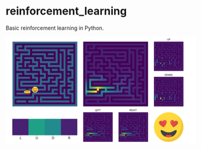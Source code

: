 # reinforcement_learning

Basic reinforcement learning in Python.

![Demo Dashboard](dashboard.png)
